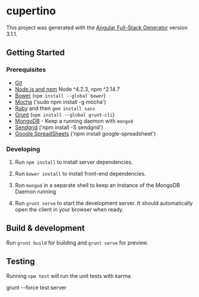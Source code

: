 # cupertino
 
This project was generated with the [Angular Full-Stack Generator](https://github.com/DaftMonk/generator-angular-fullstack) version 3.1.1.

## Getting Started

### Prerequisites

- [Git](https://git-scm.com/)
- [Node.js and npm](https://nodejs.org) Node ^4.2.3, npm ^2.14.7
- [Bower](https://bower.io) (`npm install --global bower`)
- [Mocha](http://mochajs.org/) ('sudo npm install -g mocha')
- [Ruby](https://www.ruby-lang.org) and then `gem install sass`
- [Grunt](http://gruntjs.com/) (`npm install --global grunt-cli`)
- [MongoDB](https://www.mongodb.org/) - Keep a running daemon with `mongod`
- [Sendgrid](https://app.sendgrid.com) ('npm install -S sendgrid')
- [Google SpreadSheets](https://www.npmjs.com/package/google-spreadsheet)  ('npm install google-spreadsheet')

### Developing

1. Run `npm install` to install server dependencies.

2. Run `bower install` to install front-end dependencies.

3. Run `mongod` in a separate shell to keep an instance of the MongoDB Daemon running

4. Run `grunt serve` to start the development server. It should automatically open the client in your browser when ready.

## Build & development

Run `grunt build` for building and `grunt serve` for preview.

## Testing

Running `npm test` will run the unit tests with karma.

grunt --force test:server


